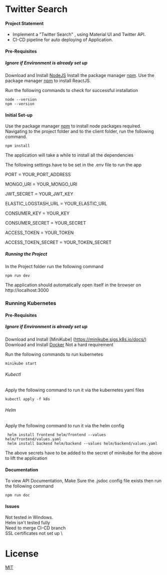 # Twitter Search

#### Project Statement

- Implement a "Twitter Search" , using Material UI and Twitter API. 
- CI-CD pipeline for auto deploying of Application.

#### Pre-Requisites

##### Ignore if Environment is already set up

Download and Install [NodeJS](https://nodejs.org/en/)
Install the package manager [npm](http://npmjs.com/).
Use the package manager [npm](http://npmjs.com/) to install ReactJS.

Run the following commands to check for successful installation
```npm
node --version
npm --version
```

#### Initial Set-up

Use the package manager [npm](http://npmjs.com/) to install node packages required. Navigating to the project folder and to the client folder, run the following command. 

```npm
npm install
```

The application will take a while to install all the dependencies

The following settings have to be set in the .env file to run the app

PORT = YOUR_PORT_ADDRESS

MONGO_URI = YOUR_MONGO_URI

JWT_SECRET = YOUR_JWT_KEY

ELASTIC_LOGSTASH_URL = YOUR_ELASTIC_URL

CONSUMER_KEY = YOUR_KEY

CONSUMER_SECRET = YOUR_SECRET

ACCESS_TOKEN = YOUR_TOKEN

ACCESS_TOKEN_SECRET = YOUR_TOKEN_SECRET

##### Running the Project
In the Project folder run the following command 

```npm
npm run dev
```

The application should automatically open itself in the browser on http://localhost:3000

### Running Kubernetes
#### Pre-Requisites

##### Ignore if Environment is already set up

Download and Install [MiniKube] (https://minikube.sigs.k8s.io/docs/)
Download and Install [Docker](https://www.docker.com/) Not a hard requirement

Run the following commands to run kubernetes
```shell
minikube start
```

###### Kubectl 

Apply the following command to run it via the kubernetes yaml files

```shell
kubectl apply -f k8s
```


###### Helm 

Apply the following command to run it via the helm config

```shell
 helm install frontend helm/frontend --values helm/frontend/values.yaml
 helm install backend helm/backend --values helm/backend/values.yaml
```
The above secrets have to be added to the secret of minikube for the above to lift the application


#### Documentation

To view API Documentation, Make Sure the .jsdoc config file exists then run the following command
```node
npm run doc
```

#### Issues
Not tested in Windows.\
Helm isn't tested fully \
Need to merge CI-CD branch \
SSL certificates not set up \

# License

[MIT](https://choosealicense.com/licenses/mit/)
